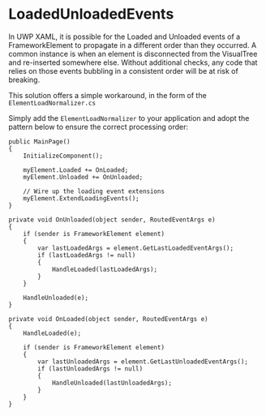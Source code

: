 # LoadedUnloadedEvents

In UWP XAML, it is possible for the Loaded and Unloaded events of a FrameworkElement to propagate in a different order than they occurred.
A common instance is when an element is disconnected from the VisualTree and re-inserted somewhere else.
Without additional checks, any code that relies on those events bubbling in a consistent order will be at risk of breaking.

This solution offers a simple workaround, in the form of the `ElementLoadNormalizer.cs`

Simply add the `ElementLoadNormalizer` to your application and adopt the pattern below to ensure the correct processing order:

```
public MainPage()
{
    InitializeComponent();

    myElement.Loaded += OnLoaded;
    myElement.Unloaded += OnUnloaded;

    // Wire up the loading event extensions
    myElement.ExtendLoadingEvents();
}

private void OnUnloaded(object sender, RoutedEventArgs e)
{
    if (sender is FrameworkElement element)
    {
        var lastLoadedArgs = element.GetLastLoadedEventArgs();
        if (lastLoadedArgs != null)
        {
            HandleLoaded(lastLoadedArgs);
        }
    }
    
    HandleUnloaded(e);
}

private void OnLoaded(object sender, RoutedEventArgs e)
{
    HandleLoaded(e);

    if (sender is FrameworkElement element)
    {
        var lastUnloadedArgs = element.GetLastUnloadedEventArgs();
        if (lastUnloadedArgs != null)
        {
            HandleUnloaded(lastUnloadedArgs);
        }
    }
}
```